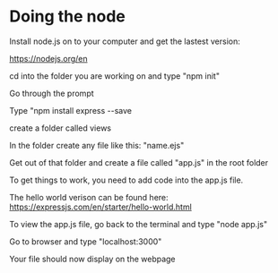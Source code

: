 # Doing the node
Install node.js on to your computer and get the lastest version:
  
  https://nodejs.org/en

cd into the folder you are working on and type "npm init"

Go through the prompt

Type "npm install express --save

create a folder called views

In the folder create any file like this: "name.ejs"

Get out of that folder and create a file called "app.js" in the root folder

To get things to work, you need to add code into the app.js file.

The hello world verison can be found here: https://expressjs.com/en/starter/hello-world.html

To view the app.js file, go back to the terminal and type "node app.js"

Go to browser and type "localhost:3000"

Your file should now display on the webpage
